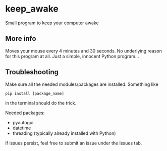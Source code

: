 # keep_awake
Small program to keep your computer awake

## More info
Moves your mouse every 4 minutes and 30 seconds. No underlying reason for this program at all. Just a simple, innocent Python program...

## Troubleshooting
Make sure all the needed modules/packages are installed. Something like
```
pip install [package_name]
```
in the terminal should do the trick.

Needed packages:
* pyautogui
* datetime
* threading (typically already installed with Python)

If issues persist, feel free to submit an issue under the Issues tab.
